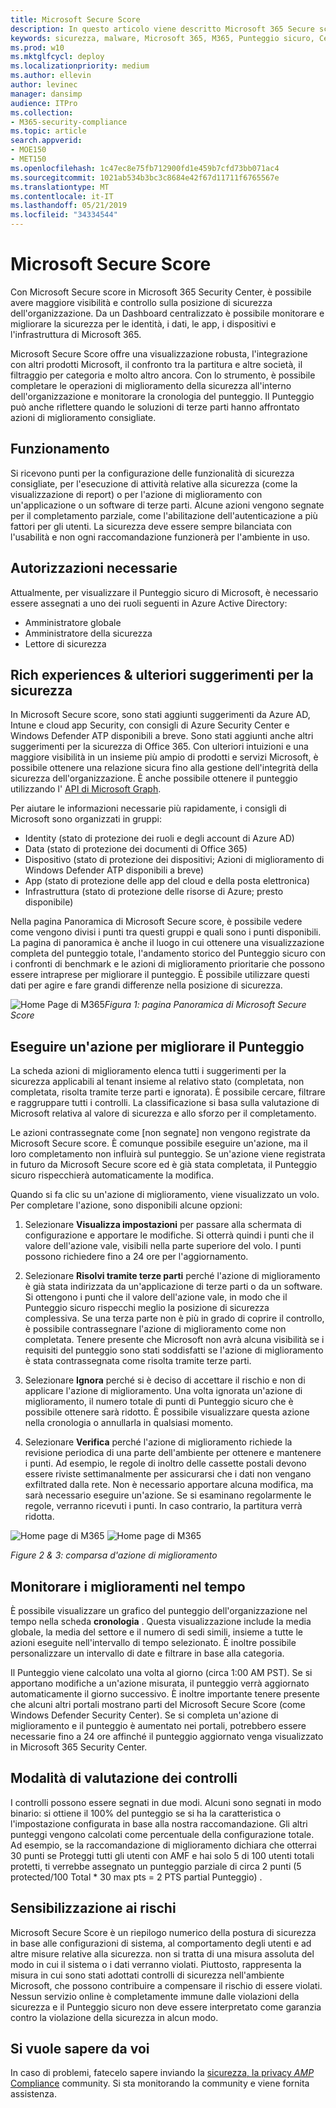 ```yaml
---
title: Microsoft Secure Score
description: In questo articolo viene descritto Microsoft 365 Secure score, la modalità di calcolo dei dettagli e gli amministratori della sicurezza che possono essere utilizzati.
keywords: sicurezza, malware, Microsoft 365, M365, Punteggio sicuro, Centro sicurezza, azioni di miglioramento
ms.prod: w10
ms.mktglfcycl: deploy
ms.localizationpriority: medium
ms.author: ellevin
author: levinec
manager: dansimp
audience: ITPro
ms.collection:
- M365-security-compliance
ms.topic: article
search.appverid:
- MOE150
- MET150
ms.openlocfilehash: 1c47ec8e75fb712900fd1e459b7cfd73bb071ac4
ms.sourcegitcommit: 1021ab534b3bc3c8684e42f67d11711f6765567e
ms.translationtype: MT
ms.contentlocale: it-IT
ms.lasthandoff: 05/21/2019
ms.locfileid: "34334544"
---
```

# <a name="microsoft-secure-score"></a>Microsoft Secure Score

Con Microsoft Secure score in Microsoft 365 Security Center, è possibile avere maggiore visibilità e controllo sulla posizione di sicurezza dell'organizzazione. Da un Dashboard centralizzato è possibile monitorare e migliorare la sicurezza per le identità, i dati, le app, i dispositivi e l'infrastruttura di Microsoft 365.

Microsoft Secure Score offre una visualizzazione robusta, l'integrazione con altri prodotti Microsoft, il confronto tra la partitura e altre società, il filtraggio per categoria e molto altro ancora. Con lo strumento, è possibile completare le operazioni di miglioramento della sicurezza all'interno dell'organizzazione e monitorare la cronologia del punteggio. Il Punteggio può anche riflettere quando le soluzioni di terze parti hanno affrontato azioni di miglioramento consigliate.  

## <a name="how-it-works"></a>Funzionamento

Si ricevono punti per la configurazione delle funzionalità di sicurezza consigliate, per l'esecuzione di attività relative alla sicurezza (come la visualizzazione di report) o per l'azione di miglioramento con un'applicazione o un software di terze parti. Alcune azioni vengono segnate per il completamento parziale, come l'abilitazione dell'autenticazione a più fattori per gli utenti. La sicurezza deve essere sempre bilanciata con l'usabilità e non ogni raccomandazione funzionerà per l'ambiente in uso.

## <a name="required-permissions"></a>Autorizzazioni necessarie

Attualmente, per visualizzare il Punteggio sicuro di Microsoft, è necessario essere assegnati a uno dei ruoli seguenti in Azure Active Directory:

* Amministratore globale
* Amministratore della sicurezza
* Lettore di sicurezza

## <a name="rich-experiences--additional-security-recommendations"></a>Rich experiences & ulteriori suggerimenti per la sicurezza

In Microsoft Secure score, sono stati aggiunti suggerimenti da Azure AD, Intune e cloud app Security, con consigli di Azure Security Center e Windows Defender ATP disponibili a breve. Sono stati aggiunti anche altri suggerimenti per la sicurezza di Office 365. Con ulteriori intuizioni e una maggiore visibilità in un insieme più ampio di prodotti e servizi Microsoft, è possibile ottenere una relazione sicura fino alla gestione dell'integrità della sicurezza dell'organizzazione. È anche possibile ottenere il punteggio utilizzando l' [API di Microsoft Graph](https://docs.microsoft.com/graph/api/resources/securescores?view=graph-rest-beta).

Per aiutare le informazioni necessarie più rapidamente, i consigli di Microsoft sono organizzati in gruppi:

* Identity (stato di protezione dei ruoli e degli account di Azure AD)
* Data (stato di protezione dei documenti di Office 365)
* Dispositivo (stato di protezione dei dispositivi; Azioni di miglioramento di Windows Defender ATP disponibili a breve)
* App (stato di protezione delle app del cloud e della posta elettronica)
* Infrastruttura (stato di protezione delle risorse di Azure; presto disponibile)

Nella pagina Panoramica di Microsoft Secure score, è possibile vedere come vengono divisi i punti tra questi gruppi e quali sono i punti disponibili. La pagina di panoramica è anche il luogo in cui ottenere una visualizzazione completa del punteggio totale, l'andamento storico del Punteggio sicuro con i confronti di benchmark e le azioni di miglioramento prioritarie che possono essere intraprese per migliorare il punteggio. È possibile utilizzare questi dati per agire e fare grandi differenze nella posizione di sicurezza.  

![Home Page](./media/secure-score/homepage-original.png)
di M365*Figura 1: pagina Panoramica di Microsoft Secure Score*

## <a name="take-action-to-improve-your-score"></a>Eseguire un'azione per migliorare il Punteggio

La scheda azioni di miglioramento elenca tutti i suggerimenti per la sicurezza applicabili al tenant insieme al relativo stato (completata, non completata, risolta tramite terze parti e ignorata). È possibile cercare, filtrare e raggruppare tutti i controlli.  La classificazione si basa sulla valutazione di Microsoft relativa al valore di sicurezza e allo sforzo per il completamento.

Le azioni contrassegnate come [non segnate] non vengono registrate da Microsoft Secure score. È comunque possibile eseguire un'azione, ma il loro completamento non influirà sul punteggio. Se un'azione viene registrata in futuro da Microsoft Secure score ed è già stata completata, il Punteggio sicuro rispecchierà automaticamente la modifica.

Quando si fa clic su un'azione di miglioramento, viene visualizzato un volo. Per completare l'azione, sono disponibili alcune opzioni:

1. Selezionare **Visualizza impostazioni** per passare alla schermata di configurazione e apportare le modifiche. Si otterrà quindi i punti che il valore dell'azione vale, visibili nella parte superiore del volo. I punti possono richiedere fino a 24 ore per l'aggiornamento.

2. Selezionare **Risolvi tramite terze parti** perché l'azione di miglioramento è già stata indirizzata da un'applicazione di terze parti o da un software. Si ottengono i punti che il valore dell'azione vale, in modo che il Punteggio sicuro rispecchi meglio la posizione di sicurezza complessiva. Se una terza parte non è più in grado di coprire il controllo, è possibile contrassegnare l'azione di miglioramento come non completata. Tenere presente che Microsoft non avrà alcuna visibilità se i requisiti del punteggio sono stati soddisfatti se l'azione di miglioramento è stata contrassegnata come risolta tramite terze parti.

3. Selezionare **Ignora** perché si è deciso di accettare il rischio e non di applicare l'azione di miglioramento. Una volta ignorata un'azione di miglioramento, il numero totale di punti di Punteggio sicuro che è possibile ottenere sarà ridotto. È possibile visualizzare questa azione nella cronologia o annullarla in qualsiasi momento.

4. Selezionare **Verifica** perché l'azione di miglioramento richiede la revisione periodica di una parte dell'ambiente per ottenere e mantenere i punti. Ad esempio, le regole di inoltro delle cassette postali devono essere riviste settimanalmente per assicurarsi che i dati non vengano exfiltrated dalla rete. Non è necessario apportare alcuna modifica, ma sarà necessario eseguire un'azione. Se si esaminano regolarmente le regole, verranno ricevuti i punti. In caso contrario, la partitura verrà ridotta.

![Home page di M365](./media/secure-score/secure-score1x450.png) ![Home page di M365](./media/secure-score/secure-score2x450.png)

*Figure 2 & 3: comparsa d'azione di miglioramento*

## <a name="monitor-improvements-over-time"></a>Monitorare i miglioramenti nel tempo

È possibile visualizzare un grafico del punteggio dell'organizzazione nel tempo nella scheda **cronologia** . Questa visualizzazione include la media globale, la media del settore e il numero di sedi simili, insieme a tutte le azioni eseguite nell'intervallo di tempo selezionato. È inoltre possibile personalizzare un intervallo di date e filtrare in base alla categoria.

Il Punteggio viene calcolato una volta al giorno (circa 1:00 AM PST). Se si apportano modifiche a un'azione misurata, il punteggio verrà aggiornato automaticamente il giorno successivo. È inoltre importante tenere presente che alcuni altri portali mostrano parti del Microsoft Secure Score (come Windows Defender Security Center). Se si completa un'azione di miglioramento e il punteggio è aumentato nei portali, potrebbero essere necessarie fino a 24 ore affinché il punteggio aggiornato venga visualizzato in Microsoft 365 Security Center.  

## <a name="how-controls-are-scored"></a>Modalità di valutazione dei controlli

I controlli possono essere segnati in due modi. Alcuni sono segnati in modo binario: si ottiene il 100% del punteggio se si ha la caratteristica o l'impostazione configurata in base alla nostra raccomandazione. Gli altri punteggi vengono calcolati come percentuale della configurazione totale. Ad esempio, se la raccomandazione di miglioramento dichiara che otterrai 30 punti se Proteggi tutti gli utenti con AMF e hai solo 5 di 100 utenti totali protetti, ti verrebbe assegnato un punteggio parziale di circa 2 punti (5 protected/100 Total * 30 max pts = 2 PTS partial Punteggio) . 

## <a name="risk-awareness"></a>Sensibilizzazione ai rischi

Microsoft Secure Score è un riepilogo numerico della postura di sicurezza in base alle configurazioni di sistema, al comportamento degli utenti e ad altre misure relative alla sicurezza. non si tratta di una misura assoluta del modo in cui il sistema o i dati verranno violati. Piuttosto, rappresenta la misura in cui sono stati adottati controlli di sicurezza nell'ambiente Microsoft, che possono contribuire a compensare il rischio di essere violati. Nessun servizio online è completamente immune dalle violazioni della sicurezza e il Punteggio sicuro non deve essere interpretato come garanzia contro la violazione della sicurezza in alcun modo.

## <a name="we-want-to-hear-from-you"></a>Si vuole sapere da voi

In caso di problemi, fatecelo sapere inviando la [sicurezza, la privacy _AMP_ Compliance](https://techcommunity.microsoft.com/t5/Security-Privacy-Compliance/bd-p/security_privacy) community. Si sta monitorando la community e viene fornita assistenza.
